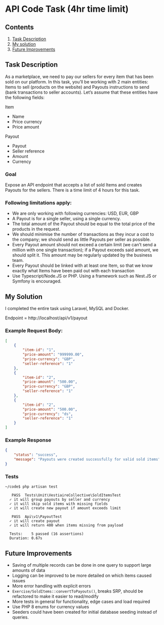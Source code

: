 # API Code Task (4hr time limit)

## Contents
1. [Task Description](#task-description)
2. [My solution](#my-solution)
3. [Future Improvements](#future-improvements)

## Task Description
As a marketplace, we need to pay our sellers for every item that has been sold on our platform. In this task, you’ll be working with 2 main entities: Items to sell (products on the website) and Payouts instructions to send (bank transactions to seller accounts). Let’s assume that these entities have the following fields:

Item
- Name
- Price currency
- Price amount

Payout
- Payout
- Seller reference
- Amount
- Currency

### Goal
Expose an API endpoint that accepts a list of sold Items and creates Payouts for the sellers. There is a time limit of 4 hours for this task.

### Following limitations apply:
- We are only working with following currencies: USD, EUR, GBP
- A Payout is for a single seller, using a single currency.
- The total amount of the Payout should be equal to the total price of the products in the request.
- We should minimise the number of transactions as they incur a cost to the company; we should send as little Payouts per seller as possible.
- Every Payout amount should not exceed a certain limit (we can’t send a million with one single transaction); if a Payout exceeds said amount, we should split it. This amount may be regularly updated by the business team.
- Every Payout should be linked with at least one Item, so that we know exactly what Items have been paid out with each transaction
- Use Typescript/Node.JS or PHP. Using a framework such as Nest.JS or Symfony is encouraged.

## My Solution
I completed the entire task using Laravel, MySQL and Docker.

Endpoint = http://localhost/api/v1/payout

### Example Request Body:
```json
[
    {
        "item-id": "1",
        "price-amount": "999999.00",
        "price-currency": "GBP",
        "seller-reference": "1"
    },
    {
        "item-id": "2",
        "price-amount": "500.00",
        "price-currency": "GBP",
        "seller-reference": "1"
    },
    {
        "item-id": "2",
        "price-amount": "500.00",
        "price-currency": "ds",
        "seller-reference": "1"
    }
]
```

### Example Response
```json
{
    "status": "success",
    "message": "Payouts were created successfully for valid sold items"
}
```

### Tests
```
~/code$ php artisan test

   PASS  Tests\Unit\VestiaireCollective\SoldItemsTest
  ✓ it will group payouts by seller and currency  
  ✓ it will skip sold items with missing fields  
  ✓ it will create new payout if amount exceeds limit  

   PASS  Api\v1\PayoutTest
  ✓ it will create payout  
  ✓ it will return 400 when items missing from payload  

  Tests:    5 passed (16 assertions)
  Duration: 0.67s
```

## Future Improvements
- Saving of multiple records can be done in one query to support large amounts of data
- Logging can be improved to be more detailed on which items caused issues
- More error handling with explicit errors
- `Exercise/SoldItems::convertToPayouts()`, breaks SRP, should be refactored to make it easier to read/modify
- More tests in general for functionality, edge cases and load required
- Use PHP 8 enums for currency values
- Seeders could have been created for initial database seeding instead of queries.
